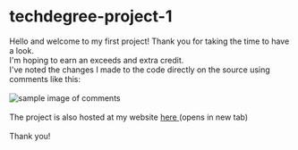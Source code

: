# techdegree-project-1
Hello and welcome to my first project! Thank you for taking the time to have a look.<br>
I'm hoping to earn an exceeds and extra credit.<br>
I've noted the changes I made to the code directly on the source using comments like this:<br>
<br>
<img src="http://buzrocks.com/images/comment-sample.png" alt="sample image of comments"><br>
<br>
The project is also hosted at my website <a href="http://www.buzrocks.com/project1" target="_blank"> here </a> (opens in new tab)<br>
<br>
Thank you!
